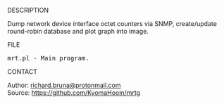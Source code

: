 
DESCRIPTION

Dump network device interface octet counters via SNMP, create/update round-robin database and plot graph into image.

FILE

<pre>
mrt.pl - Main program.
</pre>

CONTACT

Author: richard.bruna@protonmail.com<br>
Source: https://github.com/KyomaHooin/mrtg

